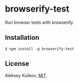 # browserify-test

Run browser tests with browserify.

## Installation

    $ npm install -g browserify-test

## License

Aleksey Kulikov, [MIT](http://alekseykulikov.mit-license.org/).
